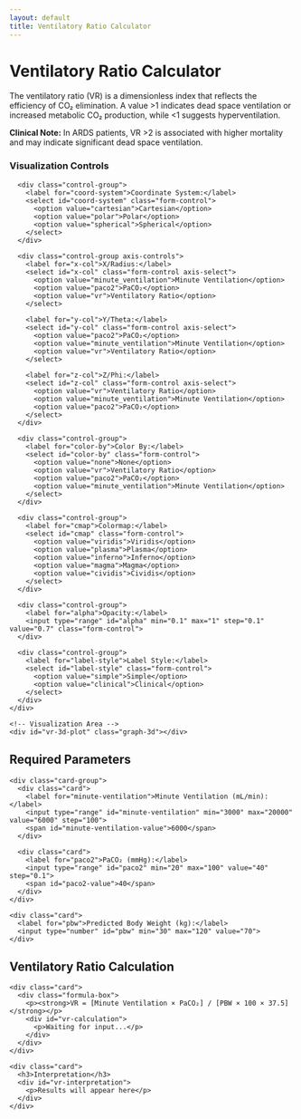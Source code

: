 ```yaml
---
layout: default
title: Ventilatory Ratio Calculator
---
```

<script src="https://polyfill.io/v3/polyfill.min.js?features=es6"></script>
<script id="MathJax-script" async src="https://cdn.jsdelivr.net/npm/mathjax@3/es5/tex-mml-chtml.js"></script>
<!-- Load Plotly library -->
<script src="https://cdn.plot.ly/plotly-2.24.1.min.js"></script>

<div class="container">
  <div class="intro">
    <h1>Ventilatory Ratio Calculator</h1>
    <p>The ventilatory ratio (VR) is a dimensionless index that reflects the efficiency of CO₂ elimination. A value >1 indicates dead space ventilation or increased metabolic CO₂ production, while <1 suggests hyperventilation.</p>
    <p class="clinical-note"><strong>Clinical Note:</strong> In ARDS patients, VR >2 is associated with higher mortality and may indicate significant dead space ventilation.</p>
  </div>

  <div class="visualization-wrapper">
    <!-- Control Panel -->
    <div class="control-panel">
      <h3>Visualization Controls</h3>
      
      <div class="control-group">
        <label for="coord-system">Coordinate System:</label>
        <select id="coord-system" class="form-control">
          <option value="cartesian">Cartesian</option>
          <option value="polar">Polar</option>
          <option value="spherical">Spherical</option>
        </select>
      </div>

      <div class="control-group axis-controls">
        <label for="x-col">X/Radius:</label>
        <select id="x-col" class="form-control axis-select">
          <option value="minute_ventilation">Minute Ventilation</option>
          <option value="paco2">PaCO₂</option>
          <option value="vr">Ventilatory Ratio</option>
        </select>
        
        <label for="y-col">Y/Theta:</label>
        <select id="y-col" class="form-control axis-select">
          <option value="paco2">PaCO₂</option>
          <option value="minute_ventilation">Minute Ventilation</option>
          <option value="vr">Ventilatory Ratio</option>
        </select>
        
        <label for="z-col">Z/Phi:</label>
        <select id="z-col" class="form-control axis-select">
          <option value="vr">Ventilatory Ratio</option>
          <option value="minute_ventilation">Minute Ventilation</option>
          <option value="paco2">PaCO₂</option>
        </select>
      </div>

      <div class="control-group">
        <label for="color-by">Color By:</label>
        <select id="color-by" class="form-control">
          <option value="none">None</option>
          <option value="vr">Ventilatory Ratio</option>
          <option value="paco2">PaCO₂</option>
          <option value="minute_ventilation">Minute Ventilation</option>
        </select>
      </div>

      <div class="control-group">
        <label for="cmap">Colormap:</label>
        <select id="cmap" class="form-control">
          <option value="viridis">Viridis</option>
          <option value="plasma">Plasma</option>
          <option value="inferno">Inferno</option>
          <option value="magma">Magma</option>
          <option value="cividis">Cividis</option>
        </select>
      </div>

      <div class="control-group">
        <label for="alpha">Opacity:</label>
        <input type="range" id="alpha" min="0.1" max="1" step="0.1" value="0.7" class="form-control">
      </div>

      <div class="control-group">
        <label for="label-style">Label Style:</label>
        <select id="label-style" class="form-control">
          <option value="simple">Simple</option>
          <option value="clinical">Clinical</option>
        </select>
      </div>
    </div>

    <!-- Visualization Area -->
    <div id="vr-3d-plot" class="graph-3d"></div>
  </div>

  <div class="section">
    <h2>Required Parameters</h2>
    
    <div class="card-group">
      <div class="card">
        <label for="minute-ventilation">Minute Ventilation (mL/min):</label>
        <input type="range" id="minute-ventilation" min="3000" max="20000" value="6000" step="100">
        <span id="minute-ventilation-value">6000</span>
      </div>
      
      <div class="card">
        <label for="paco2">PaCO₂ (mmHg):</label>
        <input type="range" id="paco2" min="20" max="100" value="40" step="0.1">
        <span id="paco2-value">40</span>
      </div>
    </div>

    <div class="card">
      <label for="pbw">Predicted Body Weight (kg):</label>
      <input type="number" id="pbw" min="30" max="120" value="70">
    </div>
  </div>
 
  <div class="section">
    <h2>Ventilatory Ratio Calculation</h2>
    
    <div class="card">
      <div class="formula-box">
        <p><strong>VR = [Minute Ventilation × PaCO₂] / [PBW × 100 × 37.5]</strong></p>
        <div id="vr-calculation">
          <p>Waiting for input...</p>
        </div>
      </div>
    </div>

    <div class="card">
      <h3>Interpretation</h3>
      <div id="vr-interpretation">
        <p>Results will appear here</p>
      </div>
    </div>
  </div>
</div>

<script src="{{ '/info/js/plotly-visualizer-vr.js' | relative_url }}"></script>
